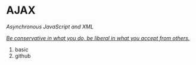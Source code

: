# AJAX

_Asynchronous JavaScript and XML_

_[Be conservative in what you do, be liberal in what you accept from others.](http://goo.gl/D4rpVW)_

1. basic
2. github
